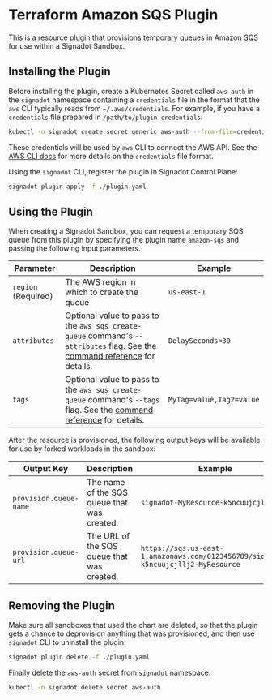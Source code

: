 # Terraform Amazon SQS Plugin

This is a resource plugin that provisions temporary queues in Amazon SQS
for use within a Signadot Sandbox.

## Installing the Plugin

Before installing the plugin, create a Kubernetes Secret called `aws-auth` in
the `signadot` namespace containing a `credentials` file in the format that the
`aws` CLI typically reads from `~/.aws/credentials`. For example, if you have a
`credentials` file prepared in `/path/to/plugin-credentials`:

```sh
kubectl -n signadot create secret generic aws-auth --from-file=credentials=/path/to/plugin-credentials
```

These credentials will be used by `aws` CLI to connect the AWS API.
See the [AWS CLI docs](https://docs.aws.amazon.com/cli/latest/userguide/cli-configure-files.html#cli-configure-files-settings)
for more details on the `credentials` file format.

Using the `signadot` CLI, register the plugin in Signadot Control Plane:

```sh
signadot plugin apply -f ./plugin.yaml
```

## Using the Plugin

When creating a Signadot Sandbox, you can request a temporary SQS queue from
this plugin by specifying the plugin name `amazon-sqs` and passing the following input parameters.

Parameter | Description | Example
--------- | ----------- | -------
`region` (Required) | The AWS region in which to create the queue | `us-east-1`
`attributes` | Optional value to pass to the `aws sqs create-queue` command's `--attributes` flag. See the [command reference](https://docs.aws.amazon.com/cli/latest/reference/sqs/create-queue.html) for details. | `DelaySeconds=30`
`tags` | Optional value to pass to the `aws sqs create-queue` command's `--tags` flag. See the [command reference](https://docs.aws.amazon.com/cli/latest/reference/sqs/create-queue.html) for details. | `MyTag=value,Tag2=value`

After the resource is provisioned, the following output keys will be available
for use by forked workloads in the sandbox:

Output Key | Description | Example
---------- | ----------- | -------
`provision.queue-name` | The name of the SQS queue that was created. | `signadot-MyResource-k5ncuujcjllj2`
`provision.queue-url` | The URL of the SQS queue that was created. | `https://sqs.us-east-1.amazonaws.com/0123456789/signadot-k5ncuujcjllj2-MyResource`

## Removing the Plugin

Make sure all sandboxes that used the chart are deleted, so that the plugin gets
a chance to deprovision anything that was provisioned, and then use `signadot` CLI to uninstall the plugin:

```sh
signadot plugin delete -f ./plugin.yaml
```

Finally delete the `aws-auth` secret from `signadot` namespace:

```sh
kubectl -n signadot delete secret aws-auth
```